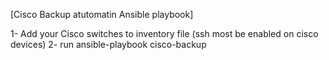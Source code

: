 [Cisco Backup atutomatin Ansible playbook]

1- Add your Cisco switches to inventory file (ssh most be enabled on cisco devices)
2- run ansible-playbook cisco-backup
